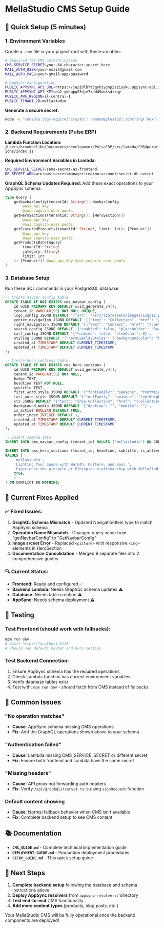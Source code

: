 # MellaStudio CMS Setup Guide

## 🚀 Quick Setup (5 minutes)

### 1. Environment Variables

Create a `.env` file in your project root with these variables:

```bash
# Required for CMS authentication
CMS_SERVICE_SECRET=your-64-character-secret-here
MAIL_AUTH_USER=your-email@gmail.com
MAIL_AUTH_PASS=your-gmail-app-password

# AppSync configuration
PUBLIC_APPSYNC_API_URL=https://jepidlb7t5gyhjygnp2sziyxku.appsync-api.il-central-1.amazonaws.com/graphql
PUBLIC_APPSYNC_API_KEY=da2-ydbgpg63dje7xdd45woks4irqy
PUBLIC_AWS_REGION=il-central-1
PUBLIC_TENANT_ID=mellastudio
```

**Generate a secure secret:**

```bash
node -e "console.log(require('crypto').randomBytes(32).toString('hex'))"
```

### 2. Backend Requirements (Pulse ERP)

**Lambda Function Location:** `/Users/brookbelihu/Documents/development/PulseERP/src/lambda/CMSOperations/index.js`

**Required Environment Variables in Lambda:**

```bash
CMS_SERVICE_SECRET=same-secret-as-frontend
DB_SECRET_ARN=arn:aws:secretsmanager:region:account:secret:db-secret
```

**GraphQL Schema Updates Required:**
Add these exact operations to your AppSync schema:

```graphql
type Query {
    getNavbarConfig(tenantId: String!): NavbarConfig
        @aws_api_key
        @aws_cognito_user_pools
    getHeroSections(tenantId: String!): [HeroSection!]!
        @aws_api_key
        @aws_cognito_user_pools
    getFeaturedProducts(tenantId: String!, limit: Int): [Product!]!
        @aws_api_key
        @aws_cognito_user_pools
    getProductsByCategory(
        tenantId: String!
        category: String!
        limit: Int
    ): [Product!]! @aws_api_key @aws_cognito_user_pools
}
```

### 3. Database Setup

Run these SQL commands in your PostgreSQL database:

```sql
-- Create navbar config table
CREATE TABLE IF NOT EXISTS cms_navbar_config (
    id UUID PRIMARY KEY DEFAULT uuid_generate_v4(),
    tenant_id VARCHAR(50) NOT NULL UNIQUE,
    logo_config JSONB DEFAULT '{"src": "/src/lib/assets/images/Logo11.png", "alt": "MellaStudio", "href": "/", "text": "MELLASTUDIO"}',
    center_navigation JSONB DEFAULT '[{"text": "Collection", "href": "/collection"}, {"text": "Spaces", "href": "/spaces"}, {"text": "Craftsmanship", "href": "/craftsmanship"}, {"text": "About", "href": "/about"}]',
    right_navigation JSONB DEFAULT '[{"text": "Contact", "href": "/contact"}]',
    search_config JSONB DEFAULT '{"enabled": false, "placeholder": "Search..."}',
    cart_config JSONB DEFAULT '{"enabled": false, "itemCount": 0}',
    styling JSONB DEFAULT '{"heroOverlayStyles": {"backgroundColor": "bg-transparent", "textColor": "text-white"}, "scrolledStyles": {"backgroundColor": "bg-white", "textColor": "text-gray-900"}}',
    created_at TIMESTAMP DEFAULT CURRENT_TIMESTAMP,
    updated_at TIMESTAMP DEFAULT CURRENT_TIMESTAMP
);

-- Create hero sections table
CREATE TABLE IF NOT EXISTS cms_hero_sections (
    id UUID PRIMARY KEY DEFAULT uuid_generate_v4(),
    tenant_id VARCHAR(50) NOT NULL,
    badge TEXT,
    headline TEXT NOT NULL,
    subtitle TEXT,
    first_word_style JSONB DEFAULT '{"fontFamily": "seasons", "fontWeight": 400, "color": "#2c2c2c"}',
    last_word_style JSONB DEFAULT '{"fontFamily": "seasons", "fontWeight": 400, "color": "#2c2c2c", "fontStyle": "normal"}',
    cta JSONB DEFAULT '{"text": "Shop Collection", "href": "/collection"}',
    background_media JSONB DEFAULT '{"desktop": "", "mobile": ""}',
    is_active BOOLEAN DEFAULT TRUE,
    order_index INTEGER DEFAULT 1,
    created_at TIMESTAMP DEFAULT CURRENT_TIMESTAMP,
    updated_at TIMESTAMP DEFAULT CURRENT_TIMESTAMP
);

-- Insert sample data
INSERT INTO cms_navbar_config (tenant_id) VALUES ('mellastudio') ON CONFLICT (tenant_id) DO NOTHING;

INSERT INTO cms_hero_sections (tenant_id, headline, subtitle, is_active, order_index)
VALUES (
    'mellastudio',
    'Lighting Your Space with Warmth, Culture, and Soul.',
    'Experience the pinnacle of Ethiopian craftsmanship with MellaStudio''s luxury lighting collection.',
    true,
    1
) ON CONFLICT DO NOTHING;
```

## 🔧 Current Fixes Applied

### ✅ Fixed Issues:

1. **GraphQL Schema Mismatch** - Updated NavigationItem type to match AppSync schema
2. **Operation Name Mismatch** - Changed query name from "getNavbarConfig" to "GetNavbarConfig"
3. **Image srcset Error** - Replaced `<picture>` with responsive `<img>` elements in HeroSection
4. **Documentation Consolidation** - Merged 9 separate files into 2 comprehensive guides

### 🔍 Current Status:

-   **Frontend**: Ready and configured ✅
-   **Backend Lambda**: Needs GraphQL schema updates ⚠️
-   **Database**: Needs table creation ⚠️
-   **AppSync**: Needs schema deployment ⚠️

## 🧪 Testing

### Test Frontend (should work with fallbacks):

```bash
npm run dev
# Visit http://localhost:5173
# Should see default navbar and hero section
```

### Test Backend Connection:

1. Ensure AppSync schema has the required operations
2. Check Lambda function has correct environment variables
3. Verify database tables exist
4. Test with: `npm run dev` - should fetch from CMS instead of fallbacks

## 🚨 Common Issues

### "No operation matches"

-   **Cause**: AppSync schema missing CMS operations
-   **Fix**: Add the GraphQL operations shown above to your schema

### "Authentication failed"

-   **Cause**: Lambda missing CMS_SERVICE_SECRET or different secret
-   **Fix**: Ensure both frontend and Lambda have the same secret

### "Missing headers"

-   **Cause**: API proxy not forwarding auth headers
-   **Fix**: Verify `/api/graphql/+server.ts` is using `signRequest` function

### Default content showing

-   **Cause**: Normal fallback behavior when CMS isn't available
-   **Fix**: Complete backend setup to see CMS content

## 📚 Documentation

-   **`CMS_GUIDE.md`** - Complete technical implementation guide
-   **`DEPLOYMENT_GUIDE.md`** - Production deployment procedures
-   **`SETUP_GUIDE.md`** - This quick setup guide

## 🎯 Next Steps

1. **Complete backend setup** following the database and schema instructions above
2. **Deploy AppSync resolvers** from `appsync-resolvers/` directory
3. **Test end-to-end** CMS functionality
4. **Add more content types** (products, blog posts, etc.)

Your MellaStudio CMS will be fully operational once the backend components are deployed!
